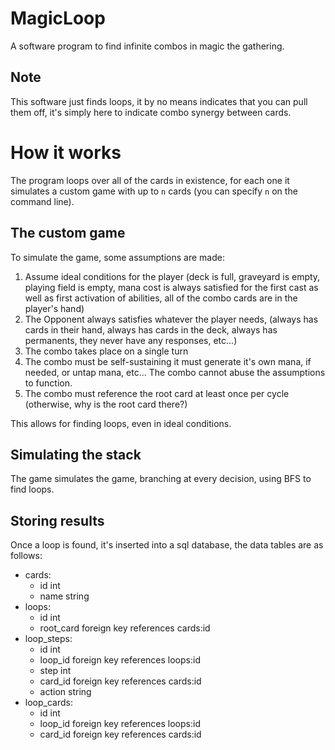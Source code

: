 # MagicLoop
A software program to find infinite combos in magic the gathering.

## Note
This software just finds loops, it by no means indicates that you can pull them off, it's simply here to indicate combo synergy between cards.

#  How it works
The program loops over all of the cards in existence, for each one it simulates a custom game with up to `n` cards (you can specify `n` on the command line).

##  The custom game
To simulate the  game, some assumptions are made:
1. Assume ideal conditions for the player (deck is full, graveyard is empty, playing field is empty, mana cost is always satisfied for the first cast as well as first activation of abilities, all of the combo cards are in the player's hand)
2. The Opponent always satisfies whatever the player needs, (always has cards in their hand, always has cards in the deck, always has permanents, they never have any responses, etc...)
3. The combo takes place on a single turn
4. The combo must be self-sustaining it must generate it's own mana, if needed, or untap mana, etc... The combo cannot abuse the assumptions to function.
5. The combo must reference the root card at least once per cycle (otherwise, why is the root card there?)

This allows for finding loops, even in ideal conditions.

## Simulating the stack
The game simulates the game, branching at every decision, using BFS to find loops.

## Storing results
Once a loop is found, it's inserted into a sql database, the data tables are as follows:
* cards:
  * id int
  * name string
* loops:
  * id int
  * root_card foreign key references cards:id
* loop_steps:
  * id int
  * loop_id foreign key references loops:id
  * step int
  * card_id foreign key references cards:id
  * action string
* loop_cards:
  * id int
  * loop_id foreign key references loops:id
  * card_id foreign key references cards:id
